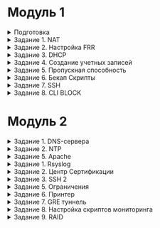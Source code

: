 # Модуль 1

<details>

<summary>Подготовка</summary>

### Настройка машин

Создаем виртуальные машины. Все устройства Ubuntu Server, исключая SRV устройства, которые являются Ubuntu Desktop.

Распределяем сетевые адаптеры (везде сетевые мосты + адаптеры, смотрящие на ближайших соседей). 
 ![Адаптеры](https://github.com/Kenshelent/DEMO210624/blob/main/%D0%A1%D0%B5%D1%82%D0%B5%D0%B2%D1%8B%D0%B5%20%D0%B0%D0%B4%D0%B0%D0%BF%D1%82%D0%B5%D1%80%D1%8B.png) <br>
Присваиваем имена хостов, имена устройств в соответствии с условиями.
 

</details>

<details>

<summary>Задание 1. NAT</summary>

### #natnanate

Присваиваем IP-адреса, маски и шлюзы адаптерам в соответствии с таблицей (заполняя таблицу, указываем имя адаптера на данном устройстве и 4 последних символа MAC):

![Таблица IP](https://github.com/Kenshelent/DEMO210624/blob/main/%D0%A2%D0%B0%D0%B1%D0%BB%D0%B8%D1%86%D0%B0%20%D0%BC%D0%B0%D1%80%D1%88%D1%80%D1%83%D1%82%D0%B8%D0%B7%D0%B0%D1%86%D0%B8%D0%B8.png)
 

### Данные действия выполняются на устройствах ISP, HQ-R, BR-R. 
Делаем проброс портов. Для этого переходим в файл командой
```
sudo nano /etc/sysctl.conf
```
в данном файле убираем # возле строк
```
net.ipv4.ip_forward=1 			для IPv4
net.ipv6.conf.all.forwarding=1 		для IPv6
```
Сохраняем файл и выходим и пишем.
```
sudo sysctl -p
```
Есть команда для временного решения. Работает до перезагрузки. Чтобы все работало настраиваем frr.
```
sudo sysctl -w net.ipv4.ip_forward=1
```

### NETPLAN
Проверяем видят ли машины (HQ-R-ISP и BR-R-ISP) друг друга командой ping <br>
если не работает, то редактируем настройки конфигурации адаптеров в файле
```
Sudo nano /etc/netplan/название файла(оно разное)
 ```
![NETPLAN](https://github.com/Kenshelent/DEMO210624/blob/main/%D0%A4%D0%B0%D0%B9%D0%BB%20netplan.png)


### Настраиваем NAT на ISP
```
sudo iptables -t nat -A POSTROUTING -o <Интерфейс, смотрящий в интернет> -j MASQUERADE
```

Требуется сохранить настройки NAT на ISP. Для этого устанавливаем iptables persistent
```
sudo apt-get install iptables-persistent Спросит сохранить ли, нажимаем два раза <y>
```
Ручное сохранение 
```
sudo netfilter-persistent save
```
### Проблема с DNS
На HQ-R и BR-R переводим интерфейсы, смотрящие в интернет, в состояние DOWN
```
sudo ip link set <интерфейс> down
```
Проверяем, пингуется ли 8.8.8.8 с них. Скорее всего, ping 8.8.8.8 сработает, но ping ya.ru покажет ошибку в разрешении имен. Для решения данной проблемы нам требуется перейти в файл
```
sudo nano /etc/systemd/resolved.conf
```
где убираем # в строке DNS= и приводим ее к виду DNS=8.8.8.8
 
Теперь перезагружаем службу resolved.service

```
sudo systemctl restart systemd-resolved.service

sudo systemctl start systemd-resolved

sudo systemctl enable systemd-resolved

sudo reboot

```
Проверяем, пингуется ли 8.8.8.8 или ya.ru с HQ-R и BR-R. Если всё успешно, то можем окончательно убрать сетевые мосты c HQ-R и BR-R из адаптеров VirtualBox.

Для SRV устройств просто указываем IP, gateway и DNS 8.8.8.8. Делать это желательно в nmtui. Сервера не получат доступ в интернет, пока не настроен OSPF. Если что-то пошло не так, удаляем файлы конфигов
```
sudo rm /etc/netplan/*
```
</details>

<details>

<summary>Задание 2. Настройка FRR</summary>

### Настройка FRR (OSPF) делается на **ISP, HQ-R и BR-R**. 
Установите FRR на каждом маршрутизаторе
```
sudo apt-get update
sudo apt-get upgrade -y
sudo apt-get install frr
```

Включите необходимые демоны (OSPF). <br> Отредактируйте файл /etc/frr/daemons и убедитесь, что следующие строки активны (уберите символ #):
```
ospfd=yes
```
Перезапустите FRR для применения изменений:
```
sudo systemctl restart frr
```
Настройте OSPF на каждом маршрутизаторе. Для этого запустите vtysh: 
```
sudo vtysh 
```

### FRR MOMENT HQ-R, BR-R
FRR в своем конфигурационном файле изначально хранит команду no ip forwarding / no ipv6 forwarding, что приводит к конфликту с настройками ОС (sysctl.conf), чтобы это изменить, необходимо в режиме глобальной конфигурации указать данные команды без преписки no. 
```
frr -> ip forwarding
```

# Настройка FFR для ISP: 
```
enable 
configure terminal 
router-id 1.1.1.1
router ospf
network 1.1.1.0/30 area 0 
network 2.2.2.0/30 area 0
network 3.3.3.0/30 area 0
end 
write
```
# Настройка FFR для HQ-R: 
```
enable 
configure terminal
ip forwarding 
router-id 1.1.1.2
router ospf
network 1.1.1.0/30 area 0
network 172.16.100.0/26 area 0
network 4.4.4.0/30 area 0
end
write 
```
# Настройка FFR для BR-R:
``` 
enable 
configure terminal
ip forwarding 
router-id 2.2.2.2
router ospf
network 2.2.2.0/30 area 0 
network 192.168.100.0/28 area 0 
end 
write
```
</details>

<details>

<summary>Задание 3. DHCP</summary>

### Задание выполняется на HQ-R. 
Для этого будем использовать пакет isc-dhcp-server. <br>
Следующие шаги помогут вам настроить DHCP сервер, включая резервирование IP-адреса для определенного устройства. <br>
Для установки DHCP сервера откройте терминал и выполните следующую команду: <br>
```
sudo apt-get install isc-dhcp-server 
```
После установки, необходимо настроить конфигурационный файл DHCP сервера.  <br>
Откройте файл /etc/dhcp/dhcpd.conf для редактирования: 
```
sudo nano /etc/dhcp/dhcpd.conf
```
### Основные настройки:
```
option domain-name "hq.work"; 
option domain-name-servers 172.16.100.2, 8.8.8.8; 
Пул IP-адресов 
subnet 172.16.100.0 netmask 255.255.255.192 { 
range 172.16.100.5 172.16.100.20;
option broadcast-address 172.16.100.63;
option routers 172.16.100.1; 
} 
Резервация IP-адреса
host hq-srv { 
hardware ethernet <xx:xx:xx:xx:xx:xx>; mac на hq-srv
fixed-address 172.16.100.2; 
} 
```

Перейти в файл sudo nano /etc/default/isc-dhcp-server

```
INTERFACESv4="Интерфейс на локальную сеть  HQ-SRV"
INTERFACESv6=""
```

После внесения изменений перезапустите DHCP сервер для применения новых настроек: 
```
sudo systemctl restart isc-dhcp-server
```

</details>

<details>

<summary>Задание 4. Создание учетных записей</summary>

### Учетные записи 

Войдите в каждое устройство, указанное в задании и создайте учетные записи с соответствующими именами и паролями. <br>
Настройка sudo привилегий: Если учетные записи должны иметь привилегии суперпользователя, добавьте их в группу sudo. <br>
### Создание учетной записи Admin: 
```
sudo useradd admin
sudo passwd admin
```
### Создание учетной записи Branch admin:
```
sudo useradd branch_admin
sudo passwd branch_admin
```
### Создание учетной записи Network admin:
```
sudo useradd network_admin
sudo passwd network_admin
```
### Добавление учетной записи Admin в группу sudo:
```
sudo usermod -aG sudo admin
```
### Добавление учетной записи Branch admin в группу sudo:
```
sudo usermod -aG sudo branch_admin
```
### Добавление учетной записи Network admin в группу sudo:
```
sudo usermod -aG sudo network_admin
```

</details>

<details>

<summary>Задание 5. Пропускная способность</summary>

### Выполнять на ISP, HQ-R
```
apt-get install iperf3 -y. Во время установки нажимаем no
```
### Выполнять на ISP
```
iperf3 -s
```
### Выполнять на HQ-R
```
iperf3 -c 1.1.1.1
```

![Пример](https://github.com/Kenshelent/DEMO210624/blob/main/%D0%92%D1%8B%D0%BF%D0%BE%D0%BB%D0%BD%D0%B5%D0%BD%D0%B8%D0%B5%20iperf3.png)

Скриншот демонстрирует результаты теста пропускной способности сети с использованием утилиты iperf3. <br>
Тест проводился между двумя хостами с IP-адресами 1.1.1.1 и 1.1.1.2. <br>
На левой части экрана запущен сервер iperf3, на правой - клиент. 

Основные параметры: <br>

Интервал тестирования: 10 секунд. <br>
Общий объем переданных данных: 5.16 ГБайт.<br>
Средняя пропускная способность: 4.44 Гбит/сек.<br>

Более детально:<br>

В каждом односекундном интервале пропускная способность варьируется от 3.92 Гбит/сек до 4.75 Гбит/сек на передаче данных.<br>
На стороне сервера фиксируются объемы данных и скорость передачи за каждый интервал. <br>
На стороне клиента дополнительно фиксируется количество повторных отправок пакетов (Retr). <br>

Пиковая пропускная способность:<br>

Максимальная: 4.75 Гбит/сек.<br>
Минимальная: 3.92 Гбит/сек.<br>

Эти данные показывают высокую производительность и стабильность сети на протяжении всего теста, с незначительными колебаниями в пропускной способности.<br>


</details>

<details>

<summary>Задание 6. Бекап Скрипты</summary>

# Скриптики

Создание backup скрипта на Ubuntu Server для автоматизации процесса копирования файлов <br>
Вот пример простого bash-скрипта для выполнения резервного копирования: <br>
# Создайте директорию для резервного копирования
```
sudo mkdir -p "/etc/backup"
```
Перейти в эту папку.
```
cd /etc/backup
```
Создание скрипта:
Создайте новый файл скрипта. 
```
sudo nano backup.sh
```
Редактирование скрипта:
```
#!/bin/bash
# Копирование файлов и директорий
cp -r /etc/frr/frr.conf /etc/backup/frr.conf
# Вывод сообщения об успешном завершении
echo "OK"
```
Сохранение и закрытие файла: <br>
Придание скрипту права на выполнение:
```
sudo chmod +x backup.sh
```
Запуск скрипта:
```
sudo ./backup.sh
```
Выходим из директории
```
cd
```
### Автоматизация через cron:
Чтобы автоматизировать выполнение скрипта, вы можете добавить его в cron. Откройте cron для редактирования:
```
crontab -e
```
Добавьте строку для выполнения скрипта в нужное время. Например, для ежедневного выполнения в полночь:
```
0 0 * * */etc/backup/backup.sh
```
Теперь ваш скрипт будет выполняться автоматически в соответствии с расписанием cron, делая резервные копии ваших файлов и директорий.

</details>

<details>


<summary>Задание 7. SSH</summary>

### IPTABLES

```
HQ-R$ iptables -t nat -A PREROUTING -i <ИНТЕРФЕЙС СМОТРЯЩИЙ В ISP> -j DNAT -p tcp --dport 2222 --to-destination <IP HQ-SRV>:22
```

Пример сценария:
Внешний пользователь пытается подключиться к вашему серверу по IP-адресу 172.16.100.2 (IP вашего HQ-SRV) и порту 2222. <br>
Пакет поступает на интерфейс смотрящего на тот интерфейс от которого идет запрос. <br>
Правило в таблице nat обнаруживает, что пакет предназначен для порта 2222.<br>
Пакет пересылается к внутреннему серверу с IP 172.16.100.2 на порт 22.<br>

### НА HQ-SRV
```
sudo apt-get install openssh-server
nano /etc/ssh/sshd_config
```
Перезапуск служб
```
hq-srv$ systemctl enable ssh
hq-srv$ systemctl restart ssh
```
### ПРОВЕРКА
```
ssh hq-srv@<IP-HQ-SRV> -p 2222 # Проверка с устройства. Вы должны согласиться с ключом и зайти в hq-srv
```

</details>

<details>

<summary>Задание 8. CLI BLOCK</summary>

### НА ISP
```
iptables -A FORWARD -s 3.3.3.0/30 -p tcp --dport 2222 -j DROP 
```
### НА HQ-R
```
iptables -A FORWARD -s 4.4.4.0/30 -p tcp --dport 2222 -j DROP 
```
</details>

# Модуль 2
<details>

<summary>Задание 1. DNS-сервера</summary>


### Делать на HQ-SRV 

Установите пакет bind9
```
sudo apt install bind9
```
Настройте файл конфигурации BIND:
```
sudo nano /etc/bind/named.conf.local
```
Добавьте конфигурацию для зоны hq.work и обратной зоны:
```

zone "hq.work" {
    type master;
    file "/etc/bind/db.hq.work";
};

zone "16.172.in-addr.arpa" {
    type master;
    file "/etc/bind/db.172.16";
};

zone "branch.work" {
    type master;
    file "/etc/bind/db.branch.work";
};

zone "168.192.in-addr.arpa" {
    type master;
    file "/etc/bind/db.192.168";
};

```

Создайте файлы зоны для hq.work:
```
sudo cp /etc/bind/db.local /etc/bind/db.hq.work
sudo nano /etc/bind/db.hq.work
```
Измените содержимое файла на следующее:
```
$TTL    604800
@       IN      SOA     ns.hq.work. admin.hq.work. (
                         2         ; Serial
                     604800         ; Refresh
                      86400         ; Retry
                    2419200         ; Expire
                     604800 )       ; Negative Cache TTL
;
@       IN      NS      ns.hq.work.
ns      IN      A       172.16.100.2
hq-r    IN      A       172.16.100.1
hq-srv  IN      A       172.16.100.2
```
Создайте файлы обратной зоны для hq.work:
```
sudo cp /etc/bind/db.127 /etc/bind/db.172.16
sudo nano /etc/bind/db.172.16
```
Измените содержимое файла на следующее:
```
$TTL    604800
@       IN      SOA     ns.hq.work. admin.hq.work. (
                         2         ; Serial
                     604800         ; Refresh
                      86400         ; Retry
                    2419200         ; Expire
                     604800 )       ; Negative Cache TTL
;
@       IN      NS      ns.hq.work.
1.100   IN      PTR     hq-r.hq.work.
2.100   IN      PTR     hq-srv.hq.work.
```
Создайте файлы зоны для branch.work:
```
sudo cp /etc/bind/db.local /etc/bind/db.branch.work
sudo nano /etc/bind/db.branch.work
```
Измените содержимое файла на следующее:
```
$TTL    604800
@       IN      SOA     ns.branch.work. admin.branch.work. (
                         2         ; Serial
                     604800         ; Refresh
                      86400         ; Retry
                    2419200         ; Expire
                     604800 )       ; Negative Cache TTL
;
@       IN      NS      ns.branch.work.
ns      IN      A       192.168.100.2
br-r    IN      A       192.168.100.1
br-srv  IN      A       192.168.100.2
```

Создайте файлы обратной зоны для branch.work:
```
sudo cp /etc/bind/db.127 /etc/bind/db.192.168
sudo nano /etc/bind/db.192.168
```
Измените содержимое файла на следующее:
```
$TTL    604800
@       IN      SOA     ns.branch.work. admin.branch.work. (
                         2         ; Serial
                     604800         ; Refresh
                      86400         ; Retry
                    2419200         ; Expire
                     604800 )       ; Negative Cache TTL
;
@       IN      NS      ns.branch.work.
1.100   IN      PTR     br-r.branch.work.
2.100   IN      PTR     br-srv.branch.work.
```

Перезапустите сервис BIND для применения изменений:
```
sudo systemctl restart bind9
```
Проверьте конфигурацию:
Убедитесь, что конфигурация BIND не содержит ошибок:
```
sudo named-checkconf
```
Проверьте файлы зоны:
```
sudo named-checkzone hq.work /etc/bind/db.hq.work
sudo named-checkzone 16.172.in-addr.arpa /etc/bind/db.172.16
sudo named-checkzone branch.work /etc/bind/db.branch.work
sudo named-checkzone 168.192.in-addr.arpa /etc/bind/db.192.168
```

С помощью DNS можно обращаться к серверам и устройствам по именам (например, hq-r.hq.work) вместо сложных для запоминания IP-адресов (например, 172.16.100.1).
```
ping hq-r.hq.work (Соответствующий IP-адрес: 172.16.100.1)
nslookup 172.16.100.1(Соответствующее доменное имя: hq-r.hq.work)
ping br-r.branch.work (Соответствующий IP-адрес: 192.168.100.1)
nslookup 192.168.100.1 (Соответствующее доменное имя: br-r.branch.work)
```

### Настройка DNS-форвардинга на BIND

Редактирование конфигурации BIND для включения форвардинга:

Откройте файл /etc/bind/named.conf.options для редактирования:
```
sudo nano /etc/bind/named.conf.options
```
Добавьте форвардинг DNS-запросов к внешним DNS-серверам:

Найдите секцию options и добавьте следующие строки:
```
options {
    directory "/var/cache/bind";

    // For security purposes, BIND should run as a non-root user.
    // Uncomment the following line and specify the user and group.
    // user bind;
    // group bind;

    // If there is a firewall between you and nameservers you want
    // to talk to, you might need to uncomment the query-source
    // directive below.  Previous versions of BIND always asked
    // questions using port 53, but BIND 8.1 uses an unprivileged
    // port by default.
    // query-source address * port 53;

    // If your name server is behind a firewall, you might need to specify the ports
    // that the server can use to make queries. See the "open-ended" list of options
    // for more information.
    // query-source-v6 address * port 53;

    // forwarders for external DNS requests
    forwarders {
        8.8.8.8;  // Google DNS
        8.8.4.4;  // Google DNS
    };

    // Disable recursion for external queries
    allow-recursion {
        any;
    };

    // If you want to allow only specific clients to query your nameserver,
    // you can specify their IP addresses here.
    // allow-query { 192.168.0.0/24; };

    dnssec-validation auto;

    auth-nxdomain no;    # conform to RFC1035
    listen-on-v6 { any; };
};
```
В этом примере мы настроили DNS-сервер для перенаправления запросов к внешним DNS-серверам Google (8.8.8.8 и 8.8.4.4) для тех имен, которые он не может разрешить локально.

Перезапустите сервис BIND для применения изменений:

```
sudo systemctl restart bind9
```
</details>


<details>

<summary>Задание 2. NTP</summary>

### на HQ-R
```
sudo apt-get install chrony -y
sudo nano /etc/chrony/chrony.conf
```
Пишем в файл
```
server 127.0.0.1 iburst prefer:| server 127.0.0.1
```
указывает Chrony использовать локальный сервер времени с IP-адресом 127.0.0.1 (localhost).
iburst: этот параметр заставляет Chrony посылать несколько (обычно четыре) запросов на начальной стадии синхронизации времени, чтобы ускорить процесс получения времени от сервера.
prefer: указывает, что этот сервер должен быть предпочтительным, если доступно несколько серверов.
```
hwtimestamp *
```
Эта директива включает аппаратные временные метки на всех интерфейсах (* обозначает все интерфейсы). Аппаратные временные метки позволяют Chrony более точно определять время передачи и получения пакетов, что улучшает точность синхронизации.
```
local stratum 5
```
local: указывает Chrony работать как локальный сервер времени.
stratum 5: задает стратиум (уровень) локального сервера времени. Стратиум определяет, насколько далеко сервер находится от эталонного источника времени. Чем ниже значение стратиума, тем ближе сервер к эталонному источнику времени. Значение 5 означает, что сервер времени не является эталонным и должен использоваться как временный источник при отсутствии других источников.
```
allow all
```
Эта директива позволяет всем сетям и устройствам синхронизировать время с данным Chrony сервером. По умолчанию Chrony может блокировать запросы от некоторых сетей, но эта настройка снимает все ограничения.


</details>

<details>

<summary>Задание 5. Apache</summary>

### на BR-SRV

Для настройки веб-сервера Apache на сервере BR-SRV для LMS с использованием базы данных MySQL, выполните следующие шаги:
1. Установка Apache и MySQL
Сначала установим необходимые пакеты на сервере BR-SRV.
```
sudo apt install apache2 mysql-server -y
```
Затем войдем в MySQL и создадим базу данных и пользователей.
```
sudo mysql -u root -p
```
Внутри MySQL выполните следующие команды:
```
CREATE DATABASE lms_db;
CREATE USER 'admin'@'localhost' IDENTIFIED BY 'P@ssw0rd';
CREATE USER 'manager1'@'localhost' IDENTIFIED BY 'P@ssw0rd';
CREATE USER 'manager2'@'localhost' IDENTIFIED BY 'P@ssw0rd';
CREATE USER 'manager3'@'localhost' IDENTIFIED BY 'P@ssw0rd';
CREATE USER 'user1'@'localhost' IDENTIFIED BY 'P@ssw0rd';
CREATE USER 'user2'@'localhost' IDENTIFIED BY 'P@ssw0rd';
CREATE USER 'user3'@'localhost' IDENTIFIED BY 'P@ssw0rd';
CREATE USER 'user4'@'localhost' IDENTIFIED BY 'P@ssw0rd';
CREATE USER 'user5'@'localhost' IDENTIFIED BY 'P@ssw0rd';
CREATE USER 'user6'@'localhost' IDENTIFIED BY 'P@ssw0rd';
CREATE USER 'user7'@'localhost' IDENTIFIED BY 'P@ssw0rd';
CREATE USER 'user2'@'localhost' IDENTIFIED BY 'P@ssw0rd';

-- Раздаем права
GRANT ALL PRIVILEGES ON lms_db.* TO 'admin'@'localhost';
GRANT ALL PRIVILEGES ON lms_db.* TO 'manager1'@'localhost';
GRANT ALL PRIVILEGES ON lms_db.* TO 'manager2'@'localhost';
GRANT ALL PRIVILEGES ON lms_db.* TO 'manager3'@'localhost';
GRANT ALL PRIVILEGES ON lms_db.* TO 'user1'@'localhost';
GRANT ALL PRIVILEGES ON lms_db.* TO 'user2'@'localhost';
GRANT ALL PRIVILEGES ON lms_db.* TO 'user3'@'localhost';
GRANT ALL PRIVILEGES ON lms_db.* TO 'user4'@'localhost';
GRANT ALL PRIVILEGES ON lms_db.* TO 'user5'@'localhost';
GRANT ALL PRIVILEGES ON lms_db.* TO 'user6'@'localhost';
GRANT ALL PRIVILEGES ON lms_db.* TO 'user7'@'localhost';


-- Создаём роли
GRANT 'Admin' TO 'admin'@'localhost';
GRANT ‘Manager’ TO 'manager1'@'localhost';
GRANT ‘Manager’ TO 'manager2'@'localhost';
GRANT ‘Manager’ TO 'manager3'@'localhost';
GRANT 'WS' TO 'user1'@'localhost';
GRANT 'WS' TO 'user2'@'localhost';
GRANT 'WS' TO 'user3'@'localhost';
GRANT 'WS' TO 'user4'@'localhost';
GRANT 'TEAM' TO 'user5'@'localhost';
GRANT 'TEAM' TO 'user6'@'localhost';
GRANT 'TEAM' TO 'user7'@'localhost';


-- Активируем роли для пользователей
SET DEFAULT ROLE 'Admin' FOR 'admin'@'localhost';
SET DEFAULT ROLE ‘Manager’ FOR 'manager1'@'localhost';
SET DEFAULT ROLE ‘Manager’ FOR 'manager2'@'localhost';
SET DEFAULT ROLE ‘Manager’ FOR 'manager3'@'localhost';
SET DEFAULT ROLE 'WS' FOR 'user1'@'localhost';
SET DEFAULT ROLE 'WS' FOR 'user2'@'localhost';
SET DEFAULT ROLE 'WS' FOR 'user3'@'localhost';
SET DEFAULT ROLE 'WS' FOR 'user4'@'localhost';
SET DEFAULT ROLE 'TEAM' FOR 'user5'@'localhost';
SET DEFAULT ROLE 'TEAM' FOR 'user6'@'localhost';
SET DEFAULT ROLE 'TEAM' FOR 'user7'@'localhost';

FLUSH PRIVILEGES;
EXIT;
```
### Настройка Apache
Создадим конфигурационный файл для вашего сайта в Apache.
```
sudo nano /etc/apache2/sites-available/lms.conf
```
Добавьте в файл следующие строки:
```
<VirtualHost *:80>
    ServerAdmin webmaster@localhost
    DocumentRoot /var/www/html/lms
    ServerName br-srv

    <Directory /var/www/html/lms>
        Options Indexes FollowSymLinks
        AllowOverride All
        Require all granted
    </Directory>

    ErrorLog ${APACHE_LOG_DIR}/error.log
    CustomLog ${APACHE_LOG_DIR}/access.log combined
</VirtualHost>
```
Активируем сайт и перезапускаем Apache:
```
sudo a2ensite lms.conf
sudo systemctl reload apache2
```
### Создание главной страницы
Создадим директорию для вашего сайта и добавим главную страницу с номером места.
```
sudo mkdir -p /var/www/html/lms
sudo nano /var/www/html/lms/index.html
```
Добавьте в файл index.html следующий код:
```
<h1>НОМЕР 1</h1>
```
Так же можно открыть файл /var/html/index.html
```
В котором ищем текст любой со страницы localhost. и меняем его на свой номер!
```
### Проверка работы
Откройте браузер и перейдите по адресу вашего сервера (например, http://br-srv или http://localhost/lms). Вы должны увидеть номер места на главной странице.
Эти шаги помогут вам настроить веб-сервер Apache и базу данных MySQL для вашего LMS
</details>


<details>

<summary>Задание 1. Rsyslog</summary>

### На клиентской машине (в самом задании на всех):


Установка Rsyslog: Выполните команду для установки rsyslog:
```
sudo apt-get install rsyslog
```
Настройка Rsyslog для прослушивания сетевых сообщений: Откройте файл конфигурации rsyslog для редактирования:
```
sudo nano /etc/rsyslog.conf
```
Раскомментируйте строки для включения модулей UDP и TCP:
```
module(load="imudp")
input(type="imudp" port="514")
module(load="imtcp")
input(type="imtcp" port="514")
```
Настройка отправки логов на сервер hq-srv: В том же файле /etc/rsyslog.conf добавьте следующую строку:
```
*.* @<ip hq srv>:514
```
Перезапуск службы rsyslog: Перезапустите службу rsyslog для применения изменений:
```
sudo systemctl restart rsyslog
```
Проверка отправки логов: Убедитесь, что логи отправляются корректно, с помощью команды:
```
sudo tail -f /var/log/syslog
```

### На сервере (hq-srv):
Установка Rsyslog: Установите rsyslog, если он еще не установлен:
```
sudo apt-get install rsyslog
```
Настройка Rsyslog для приема сетевых сообщений: Откройте файл конфигурации rsyslog для редактирования:
```
sudo nano /etc/rsyslog.conf
```
Раскомментируйте строки для включения модулей UDP и TCP:
```
module(load="imudp")
input(type="imudp" port="514")
module(load="imtcp")
input(type="imtcp" port="514")
```
Перезапуск службы rsyslog: Перезапустите службу rsyslog для применения изменений:
```
sudo systemctl restart rsyslog
```
Проверка получения логов: Проверьте, что сервер получает логи от клиента, с помощью команды:
```
sudo tail -f /var/log/syslog
```
Проверка работы: Отправьте тестовое сообщение с удаленного хоста: 
```
logger "Test message from client"
```

</details>

<details>

<summary>Задание 2. Центр Сертификации</summary>

###  на HQ-SRV
Установите Openssl на каждом устройстве
```
sudo apt-get update
sudo apt-get upgrade -y
sudo apt-get install openssh (уже вероятно установлен)
sudo apt-get install openssh-server (для того, чтобы при передаче файлов подключаться по ssh к устройствам)
```
### Настройки на HQ-SRV
Создаем корневой сертификат
```
sudo openssl genrsa -des3 -out myCA.key 2048
```
Вводим парольную фразу, простую т.к. ее писать придется много раз !НО МИНИМУМ 4 СИМВОЛА!*
```
sudo openssl req -x509 -new -nodes -key myCA.key -sha256 -days 1825 -out myCA.pem
```
Вводим парольную фразу и заполняем данные
Создаем самоподписный сертификат, устанавливаем срок его действия на 1024 дня. 
```
sudo ssh-keygen -t rsa -b 2048 -f ssh_host_rsa_key
```
Далее создаем webserver.key - Приватный ключ RSA длиной 4096 бит, который будет использоваться веб-сервером для шифрования и дешифрования трафика. А также файл webserver.csr: Запрос на подпись сертификата, который содержит публичную часть ключа и информацию о сервере (например, доменное имя, организация, страна и т.д.). Этот файл используется для получения сертификата от центра сертификации (CA).
```
sudo openssl req -newkey rsa:2048 -nodes -keyout webserver.key -out webserver.csr
```
Создаем самоподписанный сертификат, используя указанный приватный ключ.
```
sudo openssl req -x509 -new -nodes -key myCA.key -sha256 -days 1024 -out myCA.pem
```
Создаем сертификат
```
sudo openssl x509 -req -in webserver.csr -CA myCA.pem -CAkey myCA.key -CAcreateserial -out webserver.crt -days 365 -sha256
```
### ВАЖНО!

Копируем ключ.pub c сервера на котором находится центр сертификации во все хосты (HQ-SRV).
```
sudo scp ssh_host_rsa_key.pub br-srv@192.168.100.10:~
```
br-srv@192.168.100.10:~ - копирует на название@адрес машины:~( этот символ = домашняя директория)

где мы указываем логин_на_машине@ip_машины:~


</details>


<details>

<summary>Задание 3. SSH 2</summary>

Установка SSH-сервера (на сервере)
Установка OpenSSH:
```
sudo apt install ssh
```
Проверка состояния SSH-сервера:
```
sudo systemctl status ssh
```
Создать banner
```
echo "Authorized access only!" | sudo tee /etc/ssh/banner
```
Переходим в файл sshd_config
```
sudo nano /etc/ssh/sshd_confing
```
Переведите на нестандартный порт:
```
Port 2222
```
Установите предел времени аутентификации до 5 минут: 
```
LoginGraceTime 5m 
```
Установите запрет на доступ root:
```
PermitRootLogin no 
```
Ограничьте ввод попыток до 4:
```
MaxAuthTries 4 
```
Для авторизации по сертификату:
```
PubkeyAuthentication yes
AuthorizedKeysFile /home/hq-srv/ssh_host_rsa_key.pub
```
Если это не десктоп версия, то из корневого каталога пишем ls и вероятно, данный файл будет там один
Отключите аутентификацию по паролю:
```
PasswordAuthentication no 
```
Отключите пустые пароли:
```
PermitEmptyPasswords no 
```
Banner:
```
Banner /etc/ssh/banner
```
После внесения всех изменений, перезапустите SSH службу, чтобы применить новые настройки:
```
sudo systemctl restart ssh
```
Подключение с указанием ключа:
```
sudo ssh -i /путь user@ip_remote_host
```
ОБЯЗАТЕЛЬНО SUDO | Путь вида /home/hq-srv/ssh_host_rsa_key.pub


</details>

<details>

<summary>Задание 5. Ограничения</summary>

Настройте систему управления трафиком на роутере BR-R для контроля входящего трафика. ВСЕ ВВОДИМ ПО ПОРЯДКУ.

# Разрешение подключений к портам DNS, HTTP и HTTPS
```
sudo iptables -A INPUT -p tcp --dport 53 -j ACCEPT
sudo iptables -A INPUT -p udp --dport 53 -j ACCEPT
sudo iptables -A INPUT -p tcp --dport 80 -j ACCEPT
sudo iptables -A INPUT -p tcp --dport 443 -j ACCEPT
```
# Разрешение работы протоколов ICMP
```
sudo iptables -A INPUT -p icmp -j ACCEPT
```
# Разрешение работы протокола SSH
```
sudo iptables -A INPUT -p tcp --dport 22 -j ACCEPT
sudo iptables -A INPUT -p tcp --dport 2222 -j ACCEPT
```
# Разрешение работы gre (на всякий случай)
```
sudo iptables -A INPUT -p gre -j ACCEPT
```
# Разрешение уже установленных подключений и трафика на loopback интерфейсе (Чтобы ничего не сломалось)
```
sudo iptables -A INPUT -m conntrack --ctstate ESTABLISHED,RELATED -j ACCEPT
sudo iptables -A INPUT -i lo -j ACCEPT
```
# Запрет всех прочих подключений
```
sudo iptables -P INPUT DROP
sudo iptables -P FORWARD DROP
sudo iptables -P OUTPUT ACCEPT
sudo netfilter-persistent save
```

</details>

<details>

<summary>Задание 6. Принтер </summary>

### LOCALHOST:631
ADMINISTRATION -> LPD PRINTER -> lpd://localhost/Virtual_Printer

Укажите название принтера, описание и месторасположение (по вашему усмотрению).
Выберите драйвер для принтера.
</details>

<details>

<summary>Задание 7. GRE туннель </summary>

### Настройка GRE туннеля на HQ-R: 
```
sudo ip tunnel add gre1 mode gre local 1.1.1.2 remote 2.2.2.2 ttl 255
sudo ip addr add 10.0.0.1/30 dev gre1
sudo ip link set gre1 up
```
### Настройка GRE туннеля на BR-R: 
```
sudo ip tunnel add gre1 mode gre local 2.2.2.2 remote 1.1.1.2 ttl 255
sudo ip addr add 10.0.0.2/30 dev gre1
sudo ip link set gre1 up
```
Добавление маршрутов для использования GRE туннеля:
На HQ-R добавьте маршрут к внутренней сети BR-R через GRE туннель.
```
sudo ip route add 192.168.100.0/28 dev gre1
```
На BR-R добавьте маршрут к внутренней сети HQ-R через GRE туннель.
```
sudo ip route add 172.16.100.0/26 dev gre1
```
Проверка подключения:
Проверьте туннель
### На HQ-R
```
ping 10.0.0.2
```
### На BR-R
```
ping 10.0.0.1
```

</details>
<details>

<summary>Задание 8. Настройка скриптов мониторинга</summary>

### Настройка скриптов мониторинга
Создайте скрипт для проверки нагрузки процессора, оперативной памяти и заполненности диска.

```
sudo nano /usr/local/bin/system_monitor.sh
```

```
#!/bin/bash

CPU_THRESHOLD=70
MEM_THRESHOLD=80
DISK_THRESHOLD=85

# Check CPU load
CPU_LOAD=$(top -bn1 | grep "load average:" | awk '{print $10}' | sed 's/,//')
CPU_LOAD_INT=${CPU_LOAD%.*}

if [ "$CPU_LOAD_INT" -ge "$CPU_THRESHOLD" ]; then
  logger -p user.warning "CPU load is $CPU_LOAD%"
fi

# Check Memory usage
MEM_USAGE=$(free | grep Mem | awk '{print $3/$2 * 100.0}')
MEM_USAGE_INT=${MEM_USAGE%.*}

if [ "$MEM_USAGE_INT" -ge "$MEM_THRESHOLD" ]; then
  logger -p user.warning "Memory usage is $MEM_USAGE%"
fi

# Check Disk usage
DISK_USAGE=$(df -h / | grep / | awk '{ print $5 }' | sed 's/%//g')

if [ "$DISK_USAGE" -ge "$DISK_THRESHOLD" ]; then
  logger -p user.warning "Disk usage is $DISK_USAGE%"
fi
```
Сделайте скрипт исполняемым:
```
sudo chmod +x /usr/local/bin/system_monitor.sh
```
Настройка cron для периодического выполнения скрипта
Откройте crontab для редактирования:
```
sudo crontab -e
```
Добавьте следующую строку для запуска скрипта каждую минуту:
```
* * * * * /usr/local/bin/system_monitor.sh
```
Настройка rsyslog для отправки уведомлений
Откройте файл конфигурации rsyslog:
```
sudo nano /etc/rsyslog.conf
```
Добавьте следующую строку, чтобы включить отправку предупреждений на syslog:
```
user.warning    /var/log/system_monitor.log
```
Перезапустите службу rsyslog для применения изменений:
```
sudo systemctl restart rsyslog
```
</details>

<details>

<summary>Задание 9. RAID</summary>


Для настройки программного RAID 5 из дисков по 1 Гб на машине с Ubuntu Linux (BR-SRV), выполните следующие шаги:
Предварительно нужно добавить диски на выключенной машине!

Установите необходимые пакеты:
```
sudo apt-get update
sudo apt-get install mdadm
```
Инициализация дисков: Предположим, что ваши диски распознаны как /dev/sdb, /dev/sdc, и /dev/sdd. Убедитесь, что эти диски не содержат важных данных и что они подготовлены для использования в RAID.
Создайте RAID 5:
```
sudo mdadm --create --verbose /dev/md0 --level=5 --raid-devices=3 /dev/sdb /dev/sdc /dev/sdd
```
Проверьте статус RAID:
```
sudo mdadm --detail /dev/md0
```
Создайте файловую систему:
```
sudo mkfs.ext4 /dev/md0
```
Создайте точку монтирования и смонтируйте RAID:
```
sudo mkdir -p /mnt/raid5
sudo mount /dev/md0 /mnt/raid5
```
Обновите /etc/fstab для автоматического монтирования: 
Чтобы ваш RAID автоматически монтировался при загрузке системы, добавьте строку в файл /etc/fstab:
```
echo '/dev/md0 /mnt/raid5 ext4 defaults,nofail,discard 0 0' | sudo tee -a /etc/fstab
```
Настройте mdadm конфигурацию: 
Обновите конфигурацию mdadm для сохранения настроек RAID массива:
```
sudo mdadm --detail --scan | sudo tee -a /etc/mdadm/mdadm.conf
sudo update-initramfs -u
```


</details>
